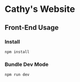 # Cathy's Website

## Front-End Usage

### Install

    npm install


### Bundle Dev Mode

    npm run dev
